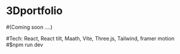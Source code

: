 # 3Dportfolio  

#(Coming soon ....)  

#Tech: React, React tilt, Maath, Vite, Three.js, Tailwind, framer motion
#$npm run dev 
